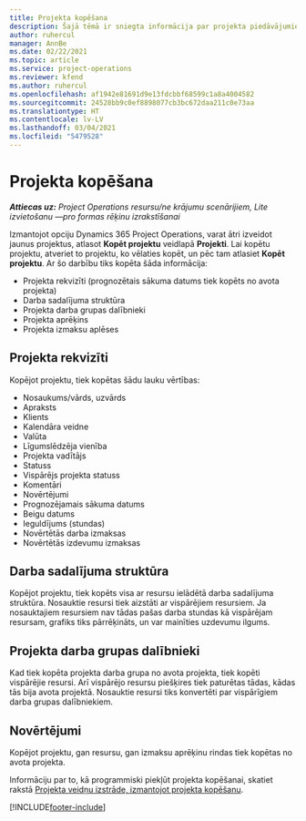 ```yaml
---
title: Projekta kopēšana
description: Šajā tēmā ir sniegta informācija par projekta piedāvājumiem risinājumā Dynamics 365 Project Operations.
author: ruhercul
manager: AnnBe
ms.date: 02/22/2021
ms.topic: article
ms.service: project-operations
ms.reviewer: kfend
ms.author: ruhercul
ms.openlocfilehash: af1942e81691d9e13fdcbbf68599c1a8a4004582
ms.sourcegitcommit: 24528bb9c0ef8898077cb3bc672daa211c0e73aa
ms.translationtype: HT
ms.contentlocale: lv-LV
ms.lasthandoff: 03/04/2021
ms.locfileid: "5479528"
---
```

# <a name="copy-a-project"></a>Projekta kopēšana

_**Attiecas uz:** Project Operations resursu/ne krājumu scenārijiem, Lite izvietošanu —pro formas rēķinu izrakstīšanai_

Izmantojot opciju Dynamics 365 Project Operations, varat ātri izveidot jaunus projektus, atlasot **Kopēt projektu** veidlapā **Projekti**. Lai kopētu projektu, atveriet to projektu, ko vēlaties kopēt, un pēc tam atlasiet **Kopēt projektu**. Ar šo darbību tiks kopēta šāda informācija:

- Projekta rekvizīti (prognozētais sākuma datums tiek kopēts no avota projekta)
- Darba sadalījuma struktūra
- Projekta darba grupas dalībnieki
- Projekta aprēķins
- Projekta izmaksu aplēses

## <a name="project-properties"></a>Projekta rekvizīti

Kopējot projektu, tiek kopētas šādu lauku vērtības:

- Nosaukums/vārds, uzvārds
- Apraksts
- Klients
- Kalendāra veidne
- Valūta
- Līgumslēdzēja vienība
- Projekta vadītājs
- Statuss
- Vispārējs projekta statuss
- Komentāri
- Novērtējumi
- Prognozējamais sākuma datums
- Beigu datums
- Ieguldījums (stundas)
- Novērtētās darba izmaksas
- Novērtētās izdevumu izmaksas

## <a name="work-breakdown-structure"></a>Darba sadalījuma struktūra

Kopējot projektu, tiek kopēts visa ar resursu ielādētā darba sadalījuma struktūra. Nosauktie resursi tiek aizstāti ar vispārējiem resursiem. Ja nosauktajiem resursiem nav tādas pašas darba stundas kā vispārējam resursam, grafiks tiks pārrēķināts, un var mainīties uzdevumu ilgums.

## <a name="project-team-members"></a>Projekta darba grupas dalībnieki

Kad tiek kopēta projekta darba grupa no avota projekta, tiek kopēti vispārējie resursi. Arī vispārējo resursu piešķires tiek paturētas tādas, kādas tās bija avota projektā. Nosauktie resursi tiks konvertēti par vispārīgiem darba grupas dalībniekiem.

## <a name="estimates"></a>Novērtējumi

Kopējot projektu, gan resursu, gan izmaksu aprēķinu rindas tiek kopētas no avota projekta. 

Informāciju par to, kā programmiski piekļūt projekta kopēšanai, skatiet rakstā [Projekta veidņu izstrāde, izmantojot projekta kopēšanu](dev-copy-project.md).


[!INCLUDE[footer-include](../includes/footer-banner.md)]
